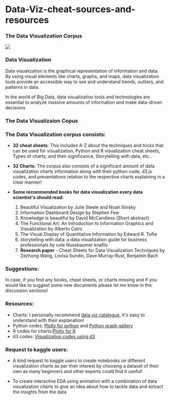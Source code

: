 # Data-Viz-cheat-sources-and-resources

### The Data Visualization Corpus
![](https://www.googleapis.com/download/storage/v1/b/kaggle-user-content/o/inbox%2F1430847%2F29f7950c3b7daf11175aab404725542c%2FGettyImages-1187621904-600x360.jpg?generation=1601115151722854&alt=media)

### Data Visualization

Data visualization is the graphical representation of information and data. By using visual elements like charts, graphs, and maps, data visualization tools provide an accessible way to see and understand trends, outliers, and patterns in data.

In the world of Big Data, data visualization tools and technologies are essential to analyze massive amounts of information and make data-driven decisions

### The Data Visualizaion Copus

### The Data Visualization corpus consists:
- **32 cheat sheets**: This includes A-Z about the techniques and tricks that can be used for visualization, Python and R visualization cheat sheets, Types of charts, and their significance, Storytelling with data, etc..

- **32 Charts:** The corpus also consists of a significant amount of data visualization charts information along with their python code, d3.js codes, and presentations relation to the respective charts explaining in a clear manner!

- **Some recommended books for data visualization every data scientist's should read:**
   1. Beautiful Visualization by Julie Steele and Noah Iliinsky
   2. Information Dashboard Design by Stephen Few  
   3. Knowledge is beautiful by David McCandless (Short abstract)
   4. The Functional Art: An Introduction to Information Graphics and Visualization by Alberto Cairo 
   5. The Visual Display of Quantitative Information by Edward R. Tufte 
   6. storytelling with data: a data visualization guide for business professionals by cole Nussbaumer knaflic
   7. **Research paper** - Cheat Sheets for Data Visualization Techniques by Zezhong Wang, Lovisa Sundin, Dave Murray-Rust, Benjamin Bach


### Suggestions:

In case, if you find any books, cheat sheets, or charts missing and if you would like to suggest some new documents please let me know in the discussion sections! 

### Resources:

- Charts: I personally recommend [data viz catalogue](https://datavizcatalogue.com/), it's easy to understand with their explanation!
- Python codes: [Plotly for python](https://plotly.com/python/) and [Python graph gallery](https://python-graph-gallery.com/)
- R codes for charts:[Plotly for R](https://plotly.com/r/)
- d3 codes: [Visualization codes using d3](https://www.d3-graph-gallery.com/)

### Request to kaggle users:

- A kind request to kaggle users to create notebooks on different visualization charts as per their interest by choosing a dataset of their own as many beginners and other experts could find it useful!

- To create interactive EDA using animation with a combination of data visualization charts to give an idea about how to tackle data and extract the insights from the data 



